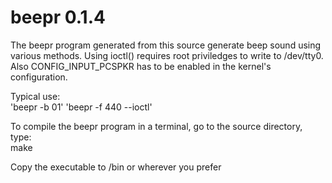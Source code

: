 # beepr 0.1.4
  
The beepr program generated from this source generate beep sound
using various methods. Using ioctl() requires root priviledges to
write to /dev/tty0. Also CONFIG_INPUT_PCSPKR has to be enabled in
the kernel's configuration.
  
Typical use:  
 'beepr -b 01'
 'beepr -f 440 --ioctl'
  
To compile the beepr program in a terminal, go to the source 
directory, type:  
make  
  
Copy the executable to /bin or wherever you prefer
